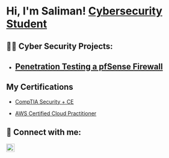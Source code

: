 <h1>Hi, I'm Saliman! <a href="https://www.linkedin.com/in/saliman-zadran/">Cybersecurity Student</a>

<h2>👨‍💻 Cyber Security Projects:</h2>

- [Penetration Testing a pfSense Firewall](https://github.com/SulliZ/Penetration-Test-pfSense-Firewall-)
  - 

<h2> My Certifications</h2>

- [CompTIA Security + CE](https://credly.com/badges/b2c05f80-6bf9-4741-bf1b-e32e2ead6c6b/linked_in_profile?trk=public_profile_see-credential) 

- [AWS Certified Cloud Practitioner](https://www.credly.com/badges/39a06eed-35f8-4877-8104-0f7c027dd4de/linked_in_profile?trk=public_profile_see-credential) 

<h2> 🤳 Connect with me:</h2>

[<img align="left" alt="JoshMadakor | LinkedIn" width="22px" src="https://cdn.jsdelivr.net/npm/simple-icons@v3/icons/linkedin.svg" />][linkedin]

[linkedin]: https://www.linkedin.com/in/saliman-zadran

<!--
**Sulliz/Sulliz** is a ✨ _special_ ✨ repository because its `README.md` (this file) appears on your GitHub profile.

Here are some ideas to get you started:

- 🔭 I’m currently working on ...
- 🌱 I’m currently learning ...
- 👯 I’m looking to collaborate on ...
- 🤔 I’m looking for help with ...
- 💬 Ask me about ...
- 📫 How to reach me: ...
- 😄 Pronouns: ...
- ⚡ Fun fact: ...
-->
